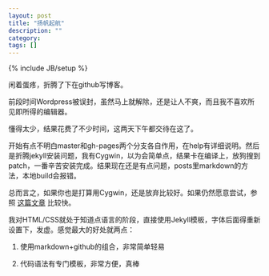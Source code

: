 ```yaml
---
layout: post
title: "扬帆起航"
description: ""
category: 
tags: []
---
```

{% include JB/setup %}

闲着蛋疼，折腾了下在github写博客。

前段时间Wordpress被误封，虽然马上就解除，还是让人不爽，而且我不喜欢所见即所得的编辑器。

懂得太少，结果花费了不少时间，这两天下午都交待在这了。

开始有点不明白master和gh-pages两个分支各自作用，在help有详细说明。然后是折腾jekyll安装问题，我有Cygwin，以为会简单点，结果卡在编译上，放狗搜到patch，一番辛苦安装完成。结果现在还是有点问题，posts里markdown的方法，本地build会报错。

总而言之，如果你也是打算用Cygwin，还是放弃比较好。如果仍然愿意尝试，参照 [这篇文章](http://matt.scharley.me/2012/03/10/windows-cygwin-and-jekyll.html) 比较快。

我对HTML/CSS就处于知道点语言的阶段，直接使用Jekyll模板，字体后面得重新设置下，发虚。感觉最大的好处就两点：

1. 使用markdown+github的组合，非常简单轻易     
    
2. 代码语法有专门模板，非常方便，真棒




